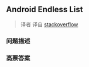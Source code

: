 ## Android Endless List

> 译者 译自 [stackoverflow](http://stackoverflow.com/questions/1080811/android-endless-list) 

### 问题描述 

### 高票答案 

